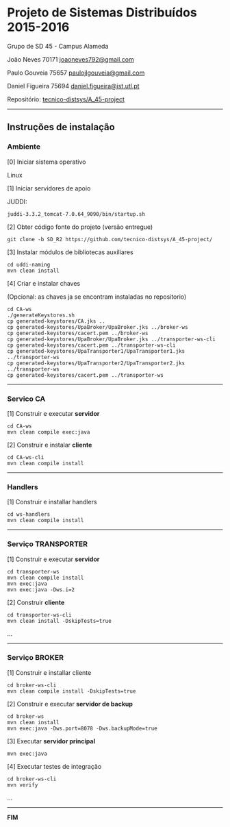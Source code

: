 # Projeto de Sistemas Distribuídos 2015-2016 #

Grupo de SD 45 - Campus Alameda

João Neves      70171   joaoneves792@gmail.com

Paulo Gouveia   75657   paulojlgouveia@gmail.com

Daniel Figueira 75694   daniel.figueira@ist.utl.pt


Repositório:
[tecnico-distsys/A_45-project](https://github.com/tecnico-distsys/A_45-project/)

-------------------------------------------------------------------------------

## Instruções de instalação 


### Ambiente

[0] Iniciar sistema operativo

Linux

[1] Iniciar servidores de apoio

JUDDI:
```
juddi-3.3.2_tomcat-7.0.64_9090/bin/startup.sh
```

[2] Obter código fonte do projeto (versão entregue)

```
git clone -b SD_R2 https://github.com/tecnico-distsys/A_45-project/
```

[3] Instalar módulos de bibliotecas auxiliares

```
cd uddi-naming
mvn clean install
```

[4] Criar e instalar chaves

(Opcional: as chaves ja se encontram instaladas no repositorio)

```
cd CA-ws
./generateKeystores.sh
cp generated-keystores/CA.jks ..
cp generated-keystores/UpaBroker/UpaBroker.jks ../broker-ws
cp generated-keystores/cacert.pem ../broker-ws
cp generated-keystores/UpaBroker/UpaBroker.jks ../transporter-ws-cli
cp generated-keystores/cacert.pem ../transporter-ws-cli
cp generated-keystores/UpaTransporter1/UpaTransporter1.jks ../transporter-ws
cp generated-keystores/UpaTransporter2/UpaTransporter2.jks ../transporter-ws
cp generated-keystores/cacert.pem ../transporter-ws
```

-------------------------------------------------------------------------------
### Servico CA
[1] Construir e executar **servidor**
```
cd CA-ws
mvn clean compile exec:java
```
[2] Construir e instalar **cliente**
```
cd CA-ws-cli
mvn clean compile install
```

-------------------------------------------------------------------------------
### Handlers
[1] Construir e installar handlers
```
cd ws-handlers
mvn clean compile install
```
-------------------------------------------------------------------------------

### Serviço TRANSPORTER

[1] Construir e executar **servidor**

```
cd transporter-ws
mvn clean compile install
mvn exec:java
mvn exec:java -Dws.i=2
```

[2] Construir **cliente**

```
cd transporter-ws-cli
mvn clean install -DskipTests=true
```

...


-------------------------------------------------------------------------------

### Serviço BROKER
[1] Construir e installar cliente
```
cd broker-ws-cli
mvn clean compile install -DskipTests=true
```

[2] Construir e executar **servidor de backup**

```
cd broker-ws
mvn clean install
mvn exec:java -Dws.port=8078 -Dws.backupMode=true
```

[3] Executar **servidor principal**
```
mvn exec:java
```


[4] Executar testes de integração

```
cd broker-ws-cli
mvn verify
```

...

-------------------------------------------------------------------------------
**FIM**
